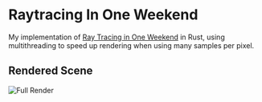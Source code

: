 # Raytracing In One Weekend
My implementation of [Ray Tracing in One Weekend](https://raytracing.github.io/books/RayTracingInOneWeekend.html) in Rust, using multithreading to speed up rendering when using many samples per pixel.

## Rendered Scene
![Full Render](https://github.com/ben-loomans/raytracing/assets/38543593/b07634bf-18b0-40f3-98ed-df440be0629a)

